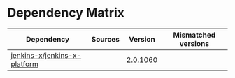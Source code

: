 # Dependency Matrix

Dependency | Sources | Version | Mismatched versions
---------- | ------- | ------- | -------------------
[jenkins-x/jenkins-x-platform](https://github.com/jenkins-x/jenkins-x-platform.git) |  | [2.0.1060](https://github.com/jenkins-x/jenkins-x-platform/releases/tag/v2.0.1060) | 
